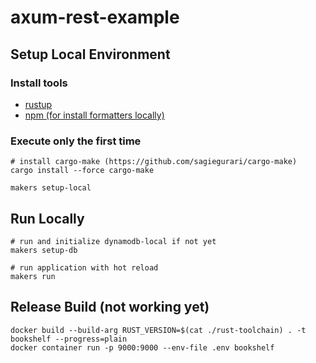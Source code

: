 # axum-rest-example

## Setup Local Environment

### Install tools

- [rustup](https://www.rust-lang.org/ja/tools/install)
- [npm (for install formatters locally)](https://nodejs.org/ja/download/)

### Execute only the first time

```shell
# install cargo-make (https://github.com/sagiegurari/cargo-make)
cargo install --force cargo-make

makers setup-local
```

## Run Locally

```shell
# run and initialize dynamodb-local if not yet
makers setup-db

# run application with hot reload
makers run
```

## Release Build (not working yet)

```shell
docker build --build-arg RUST_VERSION=$(cat ./rust-toolchain) . -t bookshelf --progress=plain
docker container run -p 9000:9000 --env-file .env bookshelf
```
